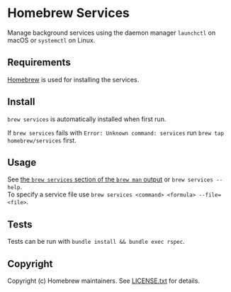 # Homebrew Services

Manage background services using the daemon manager `launchctl` on macOS or `systemctl` on Linux.

## Requirements

[Homebrew](https://github.com/Homebrew/brew) is used for installing the services.

## Install

`brew services` is automatically installed when first run.

If `brew services` fails with `Error: Unknown command: services` run `brew tap homebrew/services` first.

## Usage

See [the `brew services` section of the `brew man` output](https://docs.brew.sh/Manpage#services-subcommand) or `brew services --help`.  
To specify a service file use `brew services <command> <formula> --file=<file>`.


## Tests

Tests can be run with `bundle install && bundle exec rspec`.

## Copyright

Copyright (c) Homebrew maintainers. See [LICENSE.txt](https://github.com/Homebrew/homebrew-services/blob/HEAD/LICENSE.txt) for details.
